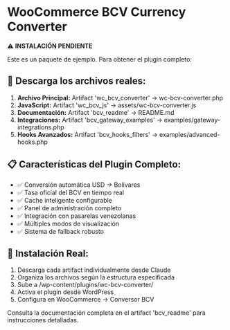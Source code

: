 # WooCommerce BCV Currency Converter

⚠️ **INSTALACIÓN PENDIENTE**

Este es un paquete de ejemplo. Para obtener el plugin completo:

## 🔄 Descarga los archivos reales:

1. **Archivo Principal:** Artifact 'wc_bcv_converter' → wc-bcv-converter.php
2. **JavaScript:** Artifact 'wc_bcv_js' → assets/wc-bcv-converter.js
3. **Documentación:** Artifact 'bcv_readme' → README.md
4. **Integraciones:** Artifact 'bcv_gateway_examples' → examples/gateway-integrations.php
5. **Hooks Avanzados:** Artifact 'bcv_hooks_filters' → examples/advanced-hooks.php

## 📋 Características del Plugin Completo:

- ✅ Conversión automática USD → Bolívares
- ✅ Tasa oficial del BCV en tiempo real
- ✅ Cache inteligente configurable
- ✅ Panel de administración completo
- ✅ Integración con pasarelas venezolanas
- ✅ Múltiples modos de visualización
- ✅ Sistema de fallback robusto

## 🚀 Instalación Real:

1. Descarga cada artifact individualmente desde Claude
2. Organiza los archivos según la estructura especificada
3. Sube a /wp-content/plugins/wc-bcv-converter/
4. Activa el plugin desde WordPress
5. Configura en WooCommerce → Conversor BCV

Consulta la documentación completa en el artifact 'bcv_readme' para instrucciones detalladas.
